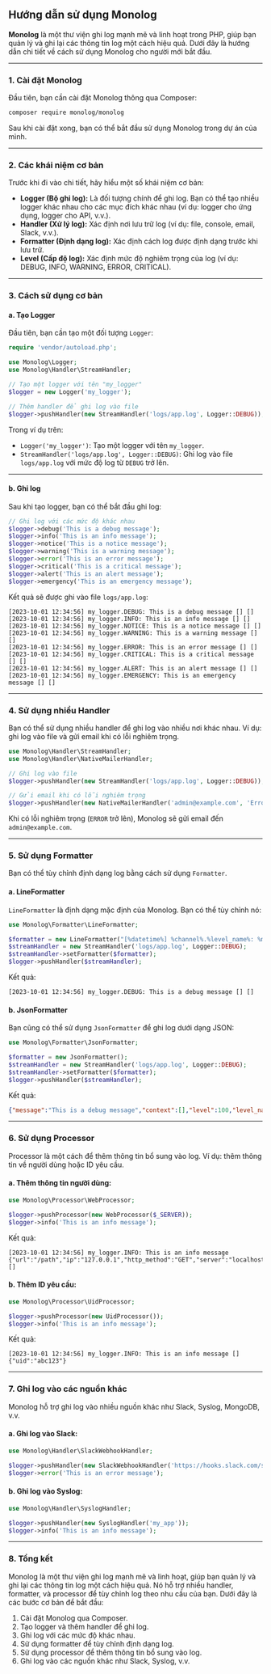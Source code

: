## **Hướng dẫn sử dụng Monolog**

**Monolog** là một thư viện ghi log mạnh mẽ và linh hoạt trong PHP, giúp bạn quản lý và ghi lại các thông tin log một cách hiệu quả. Dưới đây là hướng dẫn chi tiết về cách sử dụng Monolog cho người mới bắt đầu.

---

### **1. Cài đặt Monolog**

Đầu tiên, bạn cần cài đặt Monolog thông qua Composer:

```bash
composer require monolog/monolog
```

Sau khi cài đặt xong, bạn có thể bắt đầu sử dụng Monolog trong dự án của mình.

---

### **2. Các khái niệm cơ bản**

Trước khi đi vào chi tiết, hãy hiểu một số khái niệm cơ bản:

- **Logger (Bộ ghi log):** Là đối tượng chính để ghi log. Bạn có thể tạo nhiều logger khác nhau cho các mục đích khác nhau (ví dụ: logger cho ứng dụng, logger cho API, v.v.).
- **Handler (Xử lý log):** Xác định nơi lưu trữ log (ví dụ: file, console, email, Slack, v.v.).
- **Formatter (Định dạng log):** Xác định cách log được định dạng trước khi lưu trữ.
- **Level (Cấp độ log):** Xác định mức độ nghiêm trọng của log (ví dụ: DEBUG, INFO, WARNING, ERROR, CRITICAL).

---

### **3. Cách sử dụng cơ bản**

#### **a. Tạo Logger**

Đầu tiên, bạn cần tạo một đối tượng `Logger`:

```php
require 'vendor/autoload.php';

use Monolog\Logger;
use Monolog\Handler\StreamHandler;

// Tạo một logger với tên "my_logger"
$logger = new Logger('my_logger');

// Thêm handler để ghi log vào file
$logger->pushHandler(new StreamHandler('logs/app.log', Logger::DEBUG));
```

Trong ví dụ trên:
- `Logger('my_logger')`: Tạo một logger với tên `my_logger`.
- `StreamHandler('logs/app.log', Logger::DEBUG)`: Ghi log vào file `logs/app.log` với mức độ log từ `DEBUG` trở lên.

---

#### **b. Ghi log**

Sau khi tạo logger, bạn có thể bắt đầu ghi log:

```php
// Ghi log với các mức độ khác nhau
$logger->debug('This is a debug message');
$logger->info('This is an info message');
$logger->notice('This is a notice message');
$logger->warning('This is a warning message');
$logger->error('This is an error message');
$logger->critical('This is a critical message');
$logger->alert('This is an alert message');
$logger->emergency('This is an emergency message');
```

Kết quả sẽ được ghi vào file `logs/app.log`:

```
[2023-10-01 12:34:56] my_logger.DEBUG: This is a debug message [] []
[2023-10-01 12:34:56] my_logger.INFO: This is an info message [] []
[2023-10-01 12:34:56] my_logger.NOTICE: This is a notice message [] []
[2023-10-01 12:34:56] my_logger.WARNING: This is a warning message [] []
[2023-10-01 12:34:56] my_logger.ERROR: This is an error message [] []
[2023-10-01 12:34:56] my_logger.CRITICAL: This is a critical message [] []
[2023-10-01 12:34:56] my_logger.ALERT: This is an alert message [] []
[2023-10-01 12:34:56] my_logger.EMERGENCY: This is an emergency message [] []
```

---

### **4. Sử dụng nhiều Handler**

Bạn có thể sử dụng nhiều handler để ghi log vào nhiều nơi khác nhau. Ví dụ: ghi log vào file và gửi email khi có lỗi nghiêm trọng.

```php
use Monolog\Handler\StreamHandler;
use Monolog\Handler\NativeMailerHandler;

// Ghi log vào file
$logger->pushHandler(new StreamHandler('logs/app.log', Logger::DEBUG));

// Gửi email khi có lỗi nghiêm trọng
$logger->pushHandler(new NativeMailerHandler('admin@example.com', 'Error Report', 'sender@example.com', Logger::ERROR));
```

Khi có lỗi nghiêm trọng (`ERROR` trở lên), Monolog sẽ gửi email đến `admin@example.com`.

---

### **5. Sử dụng Formatter**

Bạn có thể tùy chỉnh định dạng log bằng cách sử dụng `Formatter`.

#### **a. LineFormatter**

`LineFormatter` là định dạng mặc định của Monolog. Bạn có thể tùy chỉnh nó:

```php
use Monolog\Formatter\LineFormatter;

$formatter = new LineFormatter("[%datetime%] %channel%.%level_name%: %message% %context% %extra%\n");
$streamHandler = new StreamHandler('logs/app.log', Logger::DEBUG);
$streamHandler->setFormatter($formatter);
$logger->pushHandler($streamHandler);
```

Kết quả:
```
[2023-10-01 12:34:56] my_logger.DEBUG: This is a debug message [] []
```

#### **b. JsonFormatter**

Bạn cũng có thể sử dụng `JsonFormatter` để ghi log dưới dạng JSON:

```php
use Monolog\Formatter\JsonFormatter;

$formatter = new JsonFormatter();
$streamHandler = new StreamHandler('logs/app.log', Logger::DEBUG);
$streamHandler->setFormatter($formatter);
$logger->pushHandler($streamHandler);
```

Kết quả:
```json
{"message":"This is a debug message","context":[],"level":100,"level_name":"DEBUG","channel":"my_logger","datetime":"2023-10-01T12:34:56+00:00","extra":[]}
```

---

### **6. Sử dụng Processor**

Processor là một cách để thêm thông tin bổ sung vào log. Ví dụ: thêm thông tin về người dùng hoặc ID yêu cầu.

#### **a. Thêm thông tin người dùng:**

```php
use Monolog\Processor\WebProcessor;

$logger->pushProcessor(new WebProcessor($_SERVER));
$logger->info('This is an info message');
```

Kết quả:
```
[2023-10-01 12:34:56] my_logger.INFO: This is an info message {"url":"/path","ip":"127.0.0.1","http_method":"GET","server":"localhost","referrer":null} []
```

#### **b. Thêm ID yêu cầu:**

```php
use Monolog\Processor\UidProcessor;

$logger->pushProcessor(new UidProcessor());
$logger->info('This is an info message');
```

Kết quả:
```
[2023-10-01 12:34:56] my_logger.INFO: This is an info message [] {"uid":"abc123"}
```

---

### **7. Ghi log vào các nguồn khác**

Monolog hỗ trợ ghi log vào nhiều nguồn khác như Slack, Syslog, MongoDB, v.v.

#### **a. Ghi log vào Slack:**

```php
use Monolog\Handler\SlackWebhookHandler;

$logger->pushHandler(new SlackWebhookHandler('https://hooks.slack.com/services/...', 'channel', 'username', true, null, Logger::ERROR));
$logger->error('This is an error message');
```

#### **b. Ghi log vào Syslog:**

```php
use Monolog\Handler\SyslogHandler;

$logger->pushHandler(new SyslogHandler('my_app'));
$logger->info('This is an info message');
```

---

### **8. Tổng kết**

Monolog là một thư viện ghi log mạnh mẽ và linh hoạt, giúp bạn quản lý và ghi lại các thông tin log một cách hiệu quả. Nó hỗ trợ nhiều handler, formatter, và processor để tùy chỉnh log theo nhu cầu của bạn. Dưới đây là các bước cơ bản để bắt đầu:

1. Cài đặt Monolog qua Composer.
2. Tạo logger và thêm handler để ghi log.
3. Ghi log với các mức độ khác nhau.
4. Sử dụng formatter để tùy chỉnh định dạng log.
5. Sử dụng processor để thêm thông tin bổ sung vào log.
6. Ghi log vào các nguồn khác như Slack, Syslog, v.v.
